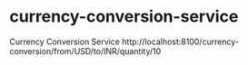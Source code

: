 # currency-conversion-service

Currency Conversion Service
http://localhost:8100/currency-conversion/from/USD/to/INR/quantity/10